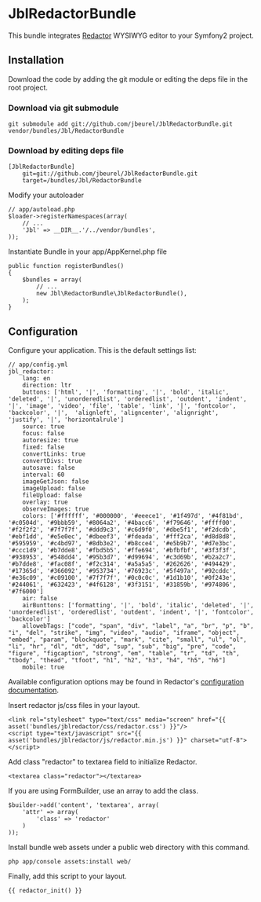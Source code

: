 # JblRedactorBundle

This bundle integrates [Redactor][] WYSIWYG editor to your Symfony2 project.

  [Redactor]: http://redactorjs.com

## Installation

Download the code by adding the git module or editing the deps file in the root project.

### Download via git submodule

    git submodule add git://github.com/jbeurel/JblRedactorBundle.git vendor/bundles/Jbl/RedactorBundle

### Download by editing deps file

    [JblRedactorBundle]
        git=git://github.com/jbeurel/JblRedactorBundle.git
        target=/bundles/Jbl/RedactorBundle

Modify your autoloader 

    // app/autoload.php
    $loader->registerNamespaces(array(
        // ...
        'Jbl' => __DIR__.'/../vendor/bundles',
    ));

Instantiate Bundle in your app/AppKernel.php file

    public function registerBundles()
    {
        $bundles = array(
            // ...
            new Jbl\RedactorBundle\JblRedactorBundle(),
        );
    }

## Configuration

Configure your application. This is the default settings list:

    // app/config.yml
    jbl_redactor:
    	lang: en
    	direction: ltr
    	buttons: ['html', '|', 'formatting', '|', 'bold', 'italic', 'deleted', '|', 'unorderedlist', 'orderedlist', 'outdent', 'indent', '|', 'image', 'video', 'file', 'table', 'link', '|', 'fontcolor', 'backcolor', '|',  'alignleft', 'aligncenter', 'alignright', 'justify', '|', 'horizontalrule']
    	source: true
    	focus: false
    	autoresize: true
    	fixed: false
    	convertLinks: true
    	convertDivs: true
    	autosave: false
    	interval: 60
    	imageGetJson: false
    	imageUpload: false
    	fileUpload: false
    	overlay: true
    	observeImages: true
    	colors: ['#ffffff', '#000000', '#eeece1', '#1f497d', '#4f81bd', '#c0504d', '#9bbb59', '#8064a2', '#4bacc6', '#f79646', '#ffff00', '#f2f2f2', '#7f7f7f', '#ddd9c3', '#c6d9f0', '#dbe5f1', '#f2dcdb', '#ebf1dd', '#e5e0ec', '#dbeef3', '#fdeada', '#fff2ca', '#d8d8d8', '#595959', '#c4bd97', '#8db3e2', '#b8cce4', '#e5b9b7', '#d7e3bc', '#ccc1d9', '#b7dde8', '#fbd5b5', '#ffe694', '#bfbfbf', '#3f3f3f', '#938953', '#548dd4', '#95b3d7', '#d99694', '#c3d69b', '#b2a2c7', '#b7dde8', '#fac08f', '#f2c314', '#a5a5a5', '#262626', '#494429', '#17365d', '#366092', '#953734', '#76923c', '#5f497a', '#92cddc', '#e36c09', '#c09100', '#7f7f7f', '#0c0c0c', '#1d1b10', '#0f243e', '#244061', '#632423', '#4f6128', '#3f3151', '#31859b', '#974806', '#7f6000'] 
    	air: false
    	airBunttons: ['formatting', '|', 'bold', 'italic', 'deleted', '|', 'unorderedlist', 'orderedlist', 'outdent', 'indent', '|', 'fontcolor', 'backcolor']
    	allowebTags: ["code", "span", "div", "label", "a", "br", "p", "b", "i", "del", "strike", "img", "video", "audio", "iframe", "object", "embed", "param", "blockquote", "mark", "cite", "small", "ul", "ol", "li", "hr", "dl", "dt", "dd", "sup", "sub", "big", "pre", "code", "figure", "figcaption", "strong", "em", "table", "tr", "td", "th", "tbody", "thead", "tfoot", "h1", "h2", "h3", "h4", "h5", "h6"]
    	mobile: true

Available configuration options may be found in Redactor's [configuration documentation][].

[configuration documentation]: http://redactorjs.com/docs/settings

Insert redactor js/css files in your layout.

	<link rel="stylesheet" type="text/css" media="screen" href="{{ asset('bundles/jblredactor/css/redactor.css') }}"/>
	<script type="text/javascript" src="{{ asset('bundles/jblredactor/js/redactor.min.js') }}" charset="utf-8"></script>

Add class "redactor" to textarea field to initialize Redactor.

	<textarea class="redactor"></textarea>

If you are using FormBuilder, use an array to add the class.

	$builder->add('content', 'textarea', array(
        'attr' => array(
            'class' => 'redactor'
        )
    ));

Install bundle web assets under a public web directory with this command.

	php app/console assets:install web/

Finally, add this script to your layout.

	{{ redactor_init() }}